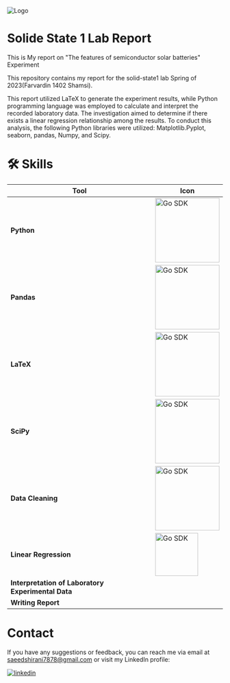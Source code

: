 

![Logo](https://i.ibb.co/h79j1Pc/solid-state-high-resolution-logo-black-transparent.png)




# Solide State 1 Lab Report
 This is My report on "The features of semiconductor solar batteries" Experiment

 This repository contains my report for the solid-state1 lab
 Spring of 2023(Farvardin 1402 Shamsi).
 
This report utilized LaTeX to generate the experiment results, while Python programming language was employed to calculate and interpret the recorded laboratory data. The investigation aimed to determine if there exists a linear regression relationship among the results. To conduct this analysis, the following Python libraries were utilized: Matplotlib.Pyplot, seaborn, pandas, Numpy, and Scipy.



# 🛠 Skills


| Tool | Icon |
|---|---|
| **Python** | <img alt="Go SDK" src="https://github.com/saeedshiranii/Solide-State-1-Lab/assets/77902443/93f61ef1-817b-4866-ad40-b0334c345cae" width="150px"/> |
| **Pandas** | <img alt="Go SDK" src=https://i.ibb.co/WG5tdTW/Pandas-logo-svg.png width="150px"/>  | 
| **LaTeX** |  <img alt="Go SDK" src=https://i.ibb.co/gTyrt98/La-Te-X-project-logo-bird-svg.png width="150px"/>  | 
| **SciPy** |  <img alt="Go SDK" src=https://i.ibb.co/yNKWhL7/Scipy-logo.png width="150px"/>  | 
| **Data Cleaning**| <img alt="Go SDK" src="https://i.ibb.co/mGtCtxD/Data-cleaning-high-resolution-logo-transparen-1.png" width="150px"/> |
|**Linear Regression**| <img alt="Go SDK" src="https://github.com/saeedshiranii/Solide-State-1-Lab/assets/77902443/6f635d37-7830-4600-8a1d-54ba0e6aec2c" width="100px"/>|
| **Interpretation of Laboratory Experimental Data** |
| **Writing Report** ||



# Contact

If you have any suggestions or feedback, you can reach me via email at saeedshirani7878@gmail.com
or visit my LinkedIn profile:  

[![linkedin](https://img.shields.io/badge/linkedin-0A66C2?style=for-the-badge&logo=linkedin&logoColor=white)](https://www.linkedin.com/in/saeed-shirani)
